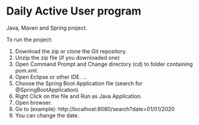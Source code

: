 # Daily Active User program
Java, Maven and Spring project.

To run the project:
1. Download the zip or clone the Git repository.
2. Unzip the zip file (if you downloaded one)
3. Open Command Prompt and Change directory (cd) to folder containing pom.xml.
4. Open Eclipse or other IDE. ...
5. Choose the Spring Boot Application file (search for @SpringBootApplication)
6. Right Click on the file and Run as Java Application.
7. Open browser.
8. Go to (example): http://localhost:8080/search?date=01/01/2020
9. You can change the date.
